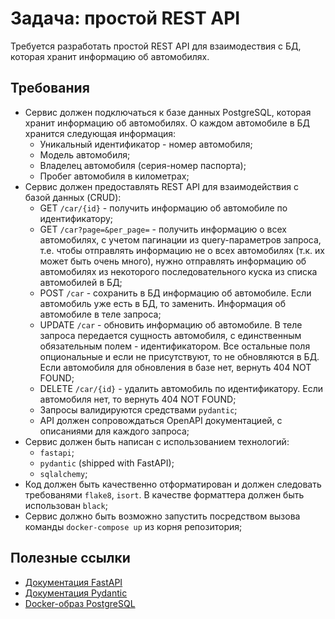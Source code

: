 # Задача: простой REST API

Требуется разработать простой REST API для взаимодествия с БД, которая хранит
информацию об автомобилях.

## Требования

- Сервис должен подключаться к базе данных PostgreSQL, которая хранит информацию
об автомобилях. О каждом автомобиле в БД хранится следующая информация:
  - Уникальный идентификатор - номер автомобиля;
  - Модель автомобиля;
  - Владелец автомобиля (серия-номер паспорта);
  - Пробег автомобиля в километрах;
- Сервис должен предоставлять REST API для взаимодействия с базой данных (CRUD):
  - GET `/car/{id}` - получить информацию об автомобиле по идентификатору;
  - GET `/car?page=&per_page=` - получить информацию о всех автомобилях, с
    учетом пагинации из query-параметров запроса, т.е. чтобы отправлять
    информацию не о всех автомобилях (т.к. их может быть очень много), нужно
    отправлять информацию об автомобилях из некоторого последовательного куска
    из списка автомобилей в БД;
  - POST `/car` - сохранить в БД информацию об автомобиле. Если автомобиль уже
    есть в БД, то заменить. Информация об автомобиле в теле запроса;
  - UPDATE `/car` - обновить информацию об автомобиле. В теле запроса передается
    сущность автомобиля, с единственным обязательным полем - идентификатором.
    Все остальные поля опциональные и если не присутствуют, то не обновляются в
    БД. Если автомобиля для обновления в базе нет, вернуть 404 NOT FOUND;
  - DELETE `/car/{id}` - удалить автомобиль по идентификатору. Если автомобиля
    нет, то вернуть 404 NOT FOUND;
  - Запросы валидируются средствами `pydantic`;
  - API должен сопровождаться OpenAPI документацией, с описаниями для каждого
    запроса;
- Сервис должен быть написан с использованием технологий:
  - `fastapi`;
  - `pydantic` (shipped with FastAPI);
  - `sqlalchemy`;
- Код должен быть качественно отформатирован и должен следовать требованями
`flake8`, `isort`. В качестве форматтера должен быть использован `black`;
- Сервис должно быть возможно запустить посредством вызова команды
  `docker-compose up` из корня репозитория;

## Полезные ссылки

- [Документация FastAPI](https://fastapi.tiangolo.com/)
- [Документация Pydantic](https://pydantic-docs.helpmanual.io/)
- [Docker-образ PostgreSQL](https://hub.docker.com/_/postgres)
